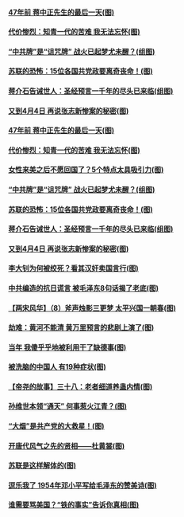 #### [47年前 蒋中正先生的最后一天(图)](../pages/p6/1001940.md) 
#### [代价惨烈：知青一代的苦难 我无法忘怀(图)](../pages/p6/1001617.md) 
#### [“中共牌”是“诅咒牌” 战火已起梦尤未醒？(组图)](../pages/p6/1000028.md) 
#### [苏联的恐怖：15位各国共党政要离奇丧命！(图)](../pages/p6/1002343.md) 
#### [蒋介石告诫世人：圣经预言一千年的尽头已来临(组图)](../pages/p6/1002063.md) 
#### [又到4月4日 再说张志新惨案的秘密(图)](../pages/p6/1001759.md) 
#### [47年前 蒋中正先生的最后一天(图)](../pages/p6/1001940.md) 
#### [代价惨烈：知青一代的苦难 我无法忘怀(图)](../pages/p6/1001617.md) 
#### [女性来美之后不愿回国了？5个特点太具吸引力(图)](../pages/p6/1002150.md) 
#### [“中共牌”是“诅咒牌” 战火已起梦尤未醒？(组图)](../pages/p6/1000028.md) 
#### [苏联的恐怖：15位各国共党政要离奇丧命！(图)](../pages/p6/1002343.md) 
#### [蒋介石告诫世人：圣经预言一千年的尽头已来临(组图)](../pages/p6/1002063.md) 
#### [又到4月4日 再说张志新惨案的秘密(图)](../pages/p6/1001759.md) 
#### [李大钊为何被绞死？看其汉奸卖国言行(图)](../pages/p6/1001993.md) 
#### [中共编造的抗日谎言 被毛泽东8句话揭了老底(图)](../pages/p6/1002286.md) 
#### [【两宋风华】（8）斧声烛影三更梦 太平兴国一朝春(图)](../pages/p6/1000960.md) 
#### [劫难：黄河不能清 黄万里预言的悲剧上演了(图)](../pages/p6/1001622.md) 
#### [当年 我傻乎乎地被利用干了缺德事(图)](../pages/p6/1001831.md) 
#### [被洗脑的中国人 有19种症状(图)](../pages/p6/1002061.md) 
#### [【帝尧的故事】三十八：老者细道养蛊内情(图)](../pages/p6/980553.md) 
#### [孙维世本领“通天” 何事惹火江青？(图)](../pages/p6/1001619.md) 
#### [“大烟”是共产党的大救星！(图)](../pages/p6/1001827.md) 
#### [开唐代风气之先的贤相——杜黄裳(图)](../pages/p6/1001116.md) 
#### [苏联是这样解体的(图)](../pages/p6/1001480.md) 
#### [逗乐我了 1954年邓小平写给毛泽东的赞美诗(图)](../pages/p6/1001615.md) 
#### [谁需要骂美国？“铁的事实”告诉你真相(图)](../pages/p6/1001424.md) 
